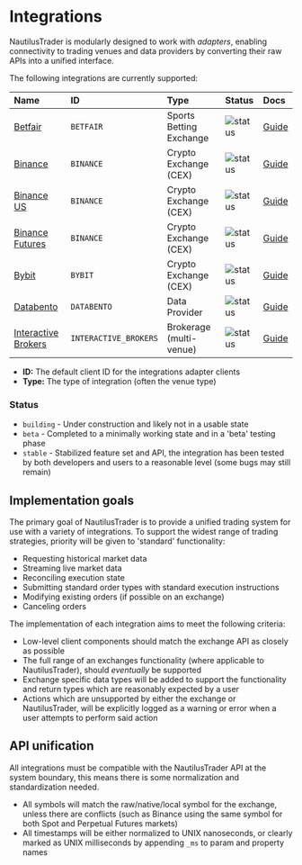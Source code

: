 # Integrations

NautilusTrader is modularly designed to work with _adapters_, enabling connectivity to trading venues 
and data providers by converting their raw APIs into a unified interface.

The following integrations are currently supported:

| Name                                                      | ID                    | Type                    | Status                                                  | Docs                                                                |
| :-------------------------------------------------------- | :-------------------- | :---------------------- | :------------------------------------------------------ | :------------------------------------------------------------------ |
| [Betfair](https://betfair.com)                            | `BETFAIR`             | Sports Betting Exchange | ![status](https://img.shields.io/badge/stable-green)    | [Guide](betfair.md)   |
| [Binance](https://binance.com)                            | `BINANCE`             | Crypto Exchange (CEX)   | ![status](https://img.shields.io/badge/stable-green)    | [Guide](binance.md)   |
| [Binance US](https://binance.us)                          | `BINANCE`             | Crypto Exchange (CEX)   | ![status](https://img.shields.io/badge/stable-green)    | [Guide](binance.md)   |
| [Binance Futures](https://www.binance.com/en/futures)     | `BINANCE`             | Crypto Exchange (CEX)   | ![status](https://img.shields.io/badge/stable-green)    | [Guide](binance.md)   |
| [Bybit](https://www.bybit.com)                            | `BYBIT`               | Crypto Exchange (CEX)   | ![status](https://img.shields.io/badge/beta-yellow)     | [Guide](bybit.md)     |
| [Databento](https://databento.com)                        | `DATABENTO`           | Data Provider           | ![status](https://img.shields.io/badge/beta-yellow)     | [Guide](databento.md) |
| [Interactive Brokers](https://www.interactivebrokers.com) | `INTERACTIVE_BROKERS` | Brokerage (multi-venue) | ![status](https://img.shields.io/badge/stable-green)    | [Guide](ib.md)        |

- **ID:** The default client ID for the integrations adapter clients
- **Type:** The type of integration (often the venue type)

### Status

- `building` - Under construction and likely not in a usable state
- `beta` - Completed to a minimally working state and in a 'beta' testing phase
- `stable` - Stabilized feature set and API, the integration has been tested by both developers and users to a reasonable level (some bugs may still remain)

## Implementation goals

The primary goal of NautilusTrader is to provide a unified trading system for 
use with a variety of integrations. To support the widest range of trading 
strategies, priority will be given to 'standard' functionality:

- Requesting historical market data
- Streaming live market data
- Reconciling execution state
- Submitting standard order types with standard execution instructions
- Modifying existing orders (if possible on an exchange)
- Canceling orders

The implementation of each integration aims to meet the following criteria:

- Low-level client components should match the exchange API as closely as possible
- The full range of an exchanges functionality (where applicable to NautilusTrader), should _eventually_ be supported
- Exchange specific data types will be added to support the functionality and return
  types which are reasonably expected by a user
- Actions which are unsupported by either the exchange or NautilusTrader, will be explicitly logged as
a warning or error when a user attempts to perform said action

## API unification

All integrations must be compatible with the NautilusTrader API at the system boundary,
this means there is some normalization and standardization needed.

- All symbols will match the raw/native/local symbol for the exchange, unless there are conflicts (such as Binance using the same symbol for both Spot and Perpetual Futures markets)
- All timestamps will be either normalized to UNIX nanoseconds, or clearly marked as UNIX milliseconds by appending `_ms` to param and property names
